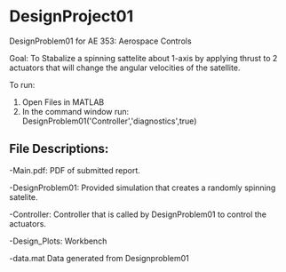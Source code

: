 # DesignProject01
DesignProblem01 for AE 353: Aerospace Controls

Goal:
To Stabalize a spinning sattelite about 1-axis by applying thrust to 2 actuators that will change the angular velocities of the satellite.

To run:
1) Open Files in MATLAB
2) In the command window run:
    DesignProblem01('Controller','diagnostics',true)
    
    
File Descriptions:
------------------
-Main.pdf:
    PDF of submitted report.
    
-DesignProblem01:
    Provided simulation that creates a randomly spinning satelite.
    
-Controller:
    Controller that is called by DesignProblem01 to control the actuators. 
    
-Design_Plots:
     Workbench 
     
-data.mat
      Data generated from Designproblem01
    

